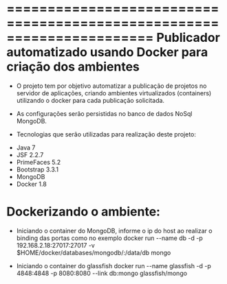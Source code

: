 ======================================================================
Publicador automatizado usando Docker para criação dos ambientes
======================================================================

- O projeto tem por objetivo automatizar a publicação de projetos no servidor de aplicações, criando ambientes virtualizados (containers) utilizando o docker para cada publicação solicitada.

- As configurações serão persistidas no banco de dados NoSql MongoDB.

- Tecnologias que serão utilizadas para realização deste projeto:
	<lu>
		<li>Java 7</li>
		<li>JSF 2.2.7</li>
		<li>PrimeFaces 5.2</li>
		<li>Bootstrap 3.3.1</li>
		<li>MongoDB</li>
		<li>Docker 1.8</li>
	</lu>

# Dockerizando o ambiente:

- Iniciando o container do MongoDB, informe o ip do host ao realizar o binding das portas como no exemplo
docker run --name db -d -p 192.168.2.18:27017:27017 -v $HOME/docker/databases/mongodb/:/data/db mongo

- Iniciando o container do glassfish
docker run --name glassfish -d -p 4848:4848 -p 8080:8080 --link db:mongo glassfish/mongo